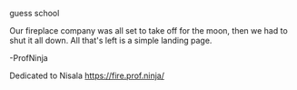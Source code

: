 guess school

Our fireplace company was all set to take off for the moon, then we had to shut it all down. All that's left is a simple landing page.

-ProfNinja

Dedicated to Nisala
https://fire.prof.ninja/
